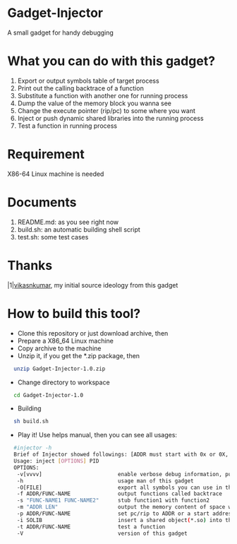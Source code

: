 # Gadget-Injector
A small gadget for handy debugging
# What you can do with this gadget?
1. Export or output symbols table of target process
2. Print out the calling backtrace of a function
3. Substitute a function with another one for running process
4. Dump the value of the memory block you wanna see
5. Change the execute pointer (rip/pc) to some where you want
6. Inject or push dynamic shared libraries into the running process
9. Test a function in running process
# Requirement
X86-64 Linux machine is needed
# Documents
1. README.md: as you see right now
2. build.sh: an automatic building shell script
3. test.sh: some test cases
# Thanks
|1|[vikasnkumar](https://github.com/vikasnkumar/hotpatch), my initial source ideology from this gadget
# How to build this tool?
+ Clone this repository or just download archive, then
+ Prepare a X86_64 Linux machine
+ Copy archive to the machine
+ Unzip it, if you get the \*.zip package, then
```bash
  unzip Gadget-Injector-1.0.zip
```
+ Change directory to workspace
```bash
  cd Gadget-Injector-1.0
```
+ Building
```bash
  sh build.sh
```
+ Play it! Use helps manual, then you can see all usages:
```bash
  #injector -h
  Brief of Injector showed followings: [ADDR must start with 0x or 0X, LEN must be a decimal]
  Usage: inject [OPTIONS] PID
  OPTIONS:
   -v[vvvv]                        enable verbose debug information, push it ahead of other options to get all details
   -h                              usage man of this gadget
   -O[FILE]                        export all symbols you can use in this process
   -f ADDR/FUNC-NAME               output functions called backtrace
   -s "FUNC-NAME1 FUNC-NAME2"      stub function1 with function2
   -m "ADDR LEN"                   output the memory content of space which starts from ADDR and lenght is LEN
   -p ADDR/FUNC-NAME               set pc/rip to ADDR or a start address of a function
   -i SOLIB                        insert a shared object(*.so) into this process
   -t ADDR/FUNC-NAME               test a function
   -V                              version of this gadget
```
